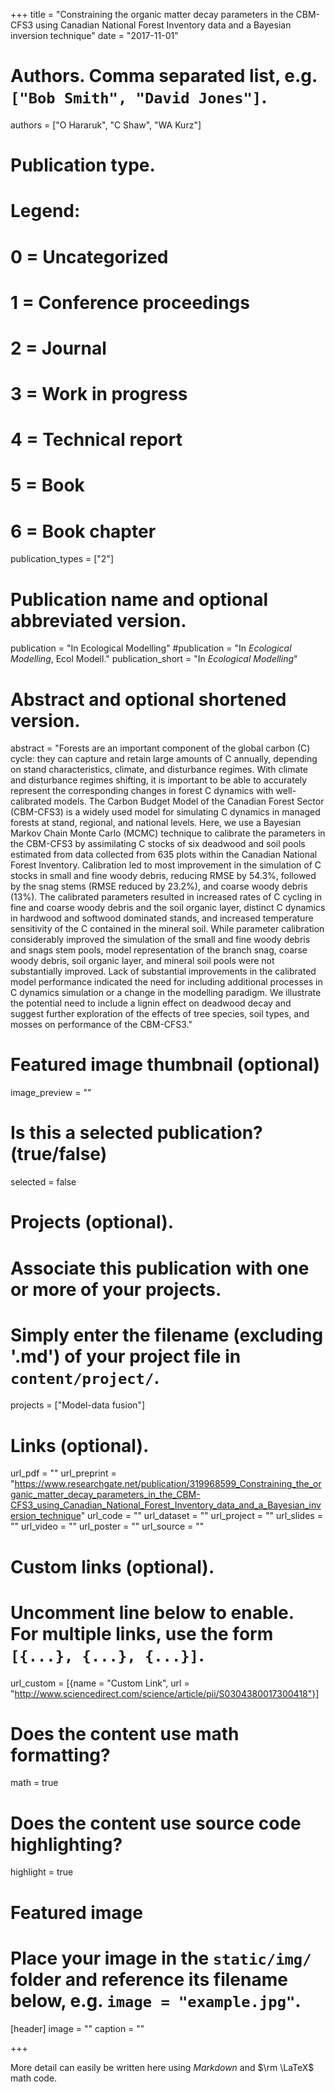 +++
title = "Constraining the organic matter decay parameters in the CBM-CFS3 using Canadian National Forest Inventory data and a Bayesian inversion technique"
date = "2017-11-01"

# Authors. Comma separated list, e.g. `["Bob Smith", "David Jones"]`.
authors = ["O Hararuk", "C Shaw", "WA Kurz"]

# Publication type.
# Legend:
# 0 = Uncategorized
# 1 = Conference proceedings
# 2 = Journal
# 3 = Work in progress
# 4 = Technical report
# 5 = Book
# 6 = Book chapter
publication_types = ["2"]

# Publication name and optional abbreviated version.
publication = "In Ecological Modelling"
#publication = "In *Ecological Modelling*, Ecol Modell."
publication_short = "In *Ecological Modelling*"

# Abstract and optional shortened version.
abstract = "Forests are an important component of the global carbon (C) cycle: they can capture and retain large amounts of C annually, depending on stand characteristics, climate, and disturbance regimes. With climate and disturbance regimes shifting, it is important to be able to accurately represent the corresponding changes in forest C dynamics with well-calibrated models. The Carbon Budget Model of the Canadian Forest Sector (CBM-CFS3) is a widely used model for simulating C dynamics in managed forests at stand, regional, and national levels. Here, we use a Bayesian Markov Chain Monte Carlo (MCMC) technique to calibrate the parameters in the CBM-CFS3 by assimilating C stocks of six deadwood and soil pools estimated from data collected from 635 plots within the Canadian National Forest Inventory. Calibration led to most improvement in the simulation of C stocks in small and fine woody debris, reducing RMSE by 54.3%, followed by the snag stems (RMSE reduced by 23.2%), and coarse woody debris (13%). The calibrated parameters resulted in increased rates of C cycling in fine and coarse woody debris and the soil organic layer, distinct C dynamics in hardwood and softwood dominated stands, and increased temperature sensitivity of the C contained in the mineral soil. While parameter calibration considerably improved the simulation of the small and fine woody debris and snags stem pools, model representation of the branch snag, coarse woody debris, soil organic layer, and mineral soil pools were not substantially improved. Lack of substantial improvements in the calibrated model performance indicated the need for including additional processes in C dynamics simulation or a change in the modelling paradigm. We illustrate the potential need to include a lignin effect on deadwood decay and suggest further exploration of the effects of tree species, soil types, and mosses on performance of the CBM-CFS3."

# Featured image thumbnail (optional)
image_preview = ""

# Is this a selected publication? (true/false)
selected = false

# Projects (optional).
#   Associate this publication with one or more of your projects.
#   Simply enter the filename (excluding '.md') of your project file in `content/project/`.
projects = ["Model-data fusion"]

# Links (optional).
url_pdf = ""
url_preprint = "https://www.researchgate.net/publication/319968599_Constraining_the_organic_matter_decay_parameters_in_the_CBM-CFS3_using_Canadian_National_Forest_Inventory_data_and_a_Bayesian_inversion_technique"
url_code = ""
url_dataset = ""
url_project = ""
url_slides = ""
url_video = ""
url_poster = ""
url_source = ""

# Custom links (optional).
#   Uncomment line below to enable. For multiple links, use the form `[{...}, {...}, {...}]`.
url_custom = [{name = "Custom Link", url = "http://www.sciencedirect.com/science/article/pii/S0304380017300418"}]

# Does the content use math formatting?
math = true

# Does the content use source code highlighting?
highlight = true

# Featured image
# Place your image in the `static/img/` folder and reference its filename below, e.g. `image = "example.jpg"`.
[header]
image = ""
caption = ""

+++

More detail can easily be written here using *Markdown* and $\rm \LaTeX$ math code.
